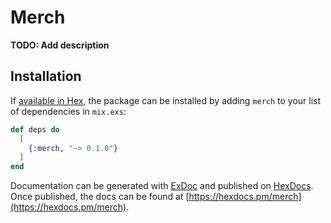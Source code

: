 # Merch

**TODO: Add description**

## Installation

If [available in Hex](https://hex.pm/docs/publish), the package can be installed
by adding `merch` to your list of dependencies in `mix.exs`:

```elixir
def deps do
  [
    {:merch, "~> 0.1.0"}
  ]
end
```

Documentation can be generated with [ExDoc](https://github.com/elixir-lang/ex_doc)
and published on [HexDocs](https://hexdocs.pm). Once published, the docs can
be found at [https://hexdocs.pm/merch](https://hexdocs.pm/merch).

